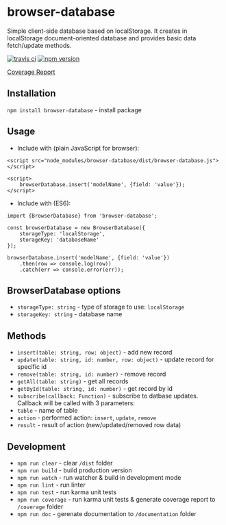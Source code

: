 # browser-database

Simple client-side database based on localStorage. It creates in localStorage document-oriented database and provides basic data fetch/update methods.

[![travis ci](https://travis-ci.org/s-kalaus/browser-database.svg?branch=master)](https://travis-ci.org/s-kalaus/browser-database) [![npm version](https://badge.fury.io/js/browser-database.svg)](https://badge.fury.io/js/browser-database)

[Coverage Report](https://s-kalaus.github.io/browser-database/coverage/class/index.html)

## Installation
`npm install browser-database` - install package

## Usage
* Include with (plain JavaScript for browser):
```
<script src="node_modules/browser-database/dist/browser-database.js"></script>

<script>
    browserDatabase.insert('modelName', {field: 'value'});
</script>
```

* Include with (ES6):
```
import {BrowserDatabase} from 'browser-database';

const browserDatabase = new BrowserDatabase({
    storageType: 'localStorage',
    storageKey: 'databaseName'
});

browserDatabase.insert('modelName', {field: 'value'})
    .then(row => console.log(row))
    .catch(err => console.error(err));
```
## BrowserDatabase options
* `storageType: string` - type of storage to use: `localStorage`
* `storageKey: string` - database name
## Methods
* `insert(table: string, row: object)` - add new record
* `update(table: string, id: number, row: object)` - update record for specific id
* `remove(table: string, id: number)` - remove record
* `getAll(table: string)` - get all records
* `getById(table: string, id: number)` - get record by id
* `subscribe(callback: Function)` - subscribe to datbase updates. Callback will be called with 3 parameters:
* `table` - name of table
* `action` - performed action: `insert`, `update`, `remove`
* `result` - result of action (new/updated/removed row data)
## Development
* `npm run clear` - clear `/dist` folder
* `npm run build` - build production version
* `npm run watch` - run watcher & build in development mode
* `npm run lint` - run linter
* `npm run test` - run karma unit tests
* `npm run coverage` - run karma unit tests & generate coverage report to `/coverage` folder
* `npm run doc` - gerenate documentation to `/documentation` folder

